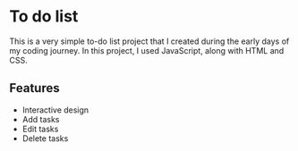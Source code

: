 
# To do list


This is a very simple to-do list project that I created during the early days of my coding journey. In this project, I used JavaScript, along with HTML and CSS. 
## Features

- Interactive design
- Add tasks
- Edit tasks
- Delete tasks

